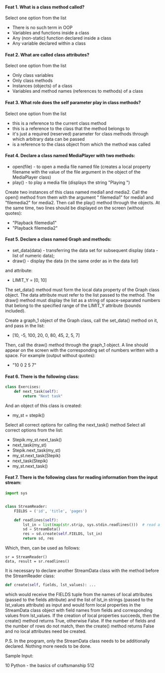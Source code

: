 #### Feat 1. What is a class method called?

Select one option from the list

- There is no such term in OOP
- Variables and functions inside a class
- Any (non-static) function declared inside a class
- Any variable declared within a class

#### Feat 2. What are called class attributes?

Select one option from the list

- Only class variables
- Only class methods
- Instances (objects) of a class
- Variables and method names (references to methods) of a class

#### Feat 3. What role does the self parameter play in class methods?

Select one option from the list

- this is a reference to the current class method
- this is a reference to the class that the method belongs to
- it's just a required (reserved) parameter for class methods through which arbitrary data can be passed
- is a reference to the class object from which the method was called

#### Feat 4. Declare a class named MediaPlayer with two methods:

- open(file) - to open a media file named file (creates a local property filename with the value of the file argument in
  the object of the MediaPlayer class)
- play() - to play a media file (displays the string "Playing <media file name>")

Create two instances of this class named media1 and media2. Call the open() method from them with the argument "
filemedia1" for media1 and "filemedia2" for media2.
Then call the play() method through the objects. At the same time, two lines should be displayed on the screen (without
quotes):

- "Playback filemedia1"
- "Playback filemedia2"

#### Feat 5. Declare a class named Graph and methods:

- set_data(data) - transferring the data set for subsequent display (data - list of numeric data);
- draw() - display the data (in the same order as in the data list)

and attribute:

- LIMIT_Y = [0, 10]

The set_data() method must form the local data property of the Graph class object.
The data attribute must refer to the list passed to the method.
The draw() method must display the list as a string of space-separated numbers that belong to the specified range of the
LIMIT_Y attribute (bounds included).

Create a graph_1 object of the Graph class, call the set_data() method on it, and pass in the list:

- [10, -5, 100, 20, 0, 80, 45, 2, 5, 7]

Then, call the draw() method through the graph_1 object.
A line should appear on the screen with the corresponding set of numbers written with a space.
For example (output without quotes):

- "10 0 2 5 7"

#### Feat 6. There is the following class:

```py
class Exercises:
    def next_task(self):
        return "Next task"
```

And an object of this class is created:

- my_st = stepik()

Select all correct options for calling the next_task() method
Select all correct options from the list:

- Stepik.my_st.next_task()
- next_task(my_st)
- Stepik.next_task(my_st)
- my_st.next_task(Stepik)
- next_task(Stepik)
- my_st.next_task()

#### Feat 7. There is the following class for reading information from the input stream:

```py
import sys


class StreamReader:
    FIELDS = ('id', 'title', 'pages')

    def readlines(self):
        lst_in = list(map(str.strip, sys.stdin.readlines()))  # read a list of strings from the input stream
        sd = StreamData()
        res = sd.create(self.FIELDS, lst_in)
        return sd, res
```

Which, then, can be used as follows:

```
sr = StreamReader()
data, result = sr.readlines()
```

It is necessary to declare another StreamData class with the method before the StreamReader class:

```py
def create(self, fields, lst_values): ...
```

which would receive the FIELDS tuple from the names of local attributes (passed to the fields attribute) and the list of
lst_in strings (passed to the lst_values attribute) as input and would form local properties in the StreamData class
object with field names from fields and corresponding values from lst_values.
If the creation of local properties succeeds, then the create() method returns True, otherwise False. If the number of
fields and the number of rows do not match, then the create() method returns False and no local attributes need be
created.

P.S. In the program, only the StreamData class needs to be additionally declared. Nothing more needs to be done.

Sample Input:

10
Python - the basics of craftsmanship
512